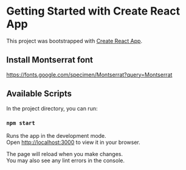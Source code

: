 # Getting Started with Create React App

This project was bootstrapped with [Create React App](https://github.com/facebook/create-react-app).

## Install Montserrat font

https://fonts.google.com/specimen/Montserrat?query=Montserrat

## Available Scripts

In the project directory, you can run:

### `npm start`

Runs the app in the development mode.\
Open [http://localhost:3000](http://localhost:3000) to view it in your browser.

The page will reload when you make changes.\
You may also see any lint errors in the console.
